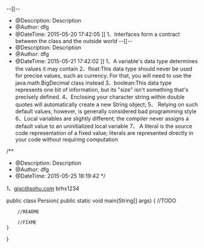 --[[--
 * @Description: Description
 * @Author:      dfg
 * @DateTime:    2015-05-20 17:42:05
 ]]
1、Interfaces form a contract between the class and the outside world
--[[--
 * @Description: Description
 * @Author:      dfg
 * @DateTime:    2015-05-21 17:42:02
 ]]
1、A variable's data type determines the values it may contain
2、float:This data type should never be used for precise values, such as currency. For that, you will need to use the java.math.BigDecimal class instead
3、boolean:This data type represents one bit of information, but its "size" isn't something that's precisely defined.
4、Enclosing your character string within double quotes will automatically create a new String object;
5、 Relying on such default values, however, is generally considered bad programming style
6、Local variables are slightly different; the compiler never assigns a default value to an uninitialized local variable
7、 A literal is the source code representation of a fixed value; literals are represented directly in your code without requiring computation


 /**
 * @Description: Description
 * @Author:      dfg
 * @DateTime:    2015-05-25 18:19:42
 */


1、gjxc@sohu.com   brhx1234

public class Persion{
    public static void main(String[] args) {
        //TODO

        //README

        //FIXME
    }
}
